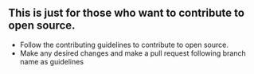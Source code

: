 ## This is just for those who want to contribute to open source.

* Follow the contributing guidelines to contribute to open source.
* Make any desired changes and make a pull request following branch name as guidelines
